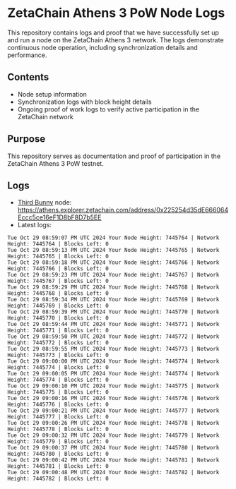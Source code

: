 # ZetaChain Athens 3 PoW Node Logs
This repository contains logs and proof that we have successfully set up and run a node on the ZetaChain Athens 3 network. The logs demonstrate continuous node operation, including synchronization details and performance.

## Contents
- Node setup information
- Synchronization logs with block height details
- Ongoing proof of work logs to verify active participation in the ZetaChain network

## Purpose
This repository serves as documentation and proof of participation in the ZetaChain Athens 3 PoW testnet.

## Logs

- [Third Bunny](https://thirdbunny.xyz/) node: https://athens.explorer.zetachain.com/address/0x225254d35dE666064Eccc5ce16eF1D8bF8D7b5EE
- Latest logs:
```
Tue Oct 29 08:59:07 PM UTC 2024 Your Node Height: 7445764 | Network Height: 7445764 | Blocks Left: 0
Tue Oct 29 08:59:13 PM UTC 2024 Your Node Height: 7445765 | Network Height: 7445765 | Blocks Left: 0
Tue Oct 29 08:59:18 PM UTC 2024 Your Node Height: 7445766 | Network Height: 7445766 | Blocks Left: 0
Tue Oct 29 08:59:23 PM UTC 2024 Your Node Height: 7445767 | Network Height: 7445767 | Blocks Left: 0
Tue Oct 29 08:59:29 PM UTC 2024 Your Node Height: 7445768 | Network Height: 7445768 | Blocks Left: 0
Tue Oct 29 08:59:34 PM UTC 2024 Your Node Height: 7445769 | Network Height: 7445769 | Blocks Left: 0
Tue Oct 29 08:59:39 PM UTC 2024 Your Node Height: 7445770 | Network Height: 7445770 | Blocks Left: 0
Tue Oct 29 08:59:44 PM UTC 2024 Your Node Height: 7445771 | Network Height: 7445771 | Blocks Left: 0
Tue Oct 29 08:59:50 PM UTC 2024 Your Node Height: 7445772 | Network Height: 7445772 | Blocks Left: 0
Tue Oct 29 08:59:55 PM UTC 2024 Your Node Height: 7445773 | Network Height: 7445773 | Blocks Left: 0
Tue Oct 29 09:00:00 PM UTC 2024 Your Node Height: 7445774 | Network Height: 7445774 | Blocks Left: 0
Tue Oct 29 09:00:05 PM UTC 2024 Your Node Height: 7445774 | Network Height: 7445774 | Blocks Left: 0
Tue Oct 29 09:00:10 PM UTC 2024 Your Node Height: 7445775 | Network Height: 7445775 | Blocks Left: 0
Tue Oct 29 09:00:16 PM UTC 2024 Your Node Height: 7445776 | Network Height: 7445776 | Blocks Left: 0
Tue Oct 29 09:00:21 PM UTC 2024 Your Node Height: 7445777 | Network Height: 7445777 | Blocks Left: 0
Tue Oct 29 09:00:26 PM UTC 2024 Your Node Height: 7445778 | Network Height: 7445778 | Blocks Left: 0
Tue Oct 29 09:00:32 PM UTC 2024 Your Node Height: 7445779 | Network Height: 7445779 | Blocks Left: 0
Tue Oct 29 09:00:37 PM UTC 2024 Your Node Height: 7445780 | Network Height: 7445780 | Blocks Left: 0
Tue Oct 29 09:00:42 PM UTC 2024 Your Node Height: 7445781 | Network Height: 7445781 | Blocks Left: 0
Tue Oct 29 09:00:48 PM UTC 2024 Your Node Height: 7445782 | Network Height: 7445782 | Blocks Left: 0
```
